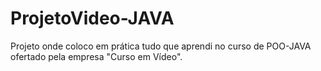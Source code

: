 # ProjetoVideo-JAVA
Projeto onde coloco em prática tudo que aprendi no curso de POO-JAVA ofertado pela empresa "Curso em Vídeo".

